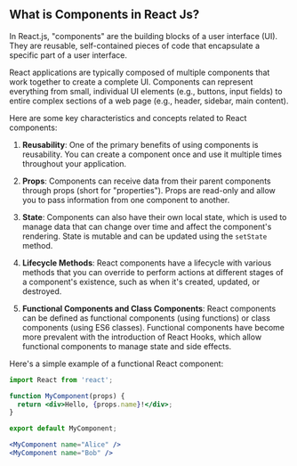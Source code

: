 ## What is Components in React Js?

In React.js, "components" are the building blocks of a user interface (UI). They are reusable, self-contained pieces of code that encapsulate a specific part of a user interface. 

React applications are typically composed of multiple components that work together to create a complete UI. Components can represent everything from small, individual UI elements (e.g., buttons, input fields) to entire complex sections of a web page (e.g., header, sidebar, main content).

Here are some key characteristics and concepts related to React components:

1. **Reusability**: One of the primary benefits of using components is reusability. You can create a component once and use it multiple times throughout your application.

2. **Props**: Components can receive data from their parent components through props (short for "properties"). Props are read-only and allow you to pass information from one component to another.

3. **State**: Components can also have their own local state, which is used to manage data that can change over time and affect the component's rendering. State is mutable and can be updated using the `setState` method.

4. **Lifecycle Methods**: React components have a lifecycle with various methods that you can override to perform actions at different stages of a component's existence, such as when it's created, updated, or destroyed.

5. **Functional Components and Class Components**: React components can be defined as functional components (using functions) or class components (using ES6 classes). Functional components have become more prevalent with the introduction of React Hooks, which allow functional components to manage state and side effects.

Here's a simple example of a functional React component:

```jsx
import React from 'react';

function MyComponent(props) {
  return <div>Hello, {props.name}!</div>;
}

export default MyComponent;
```
```jsx
<MyComponent name="Alice" />
<MyComponent name="Bob" />
```